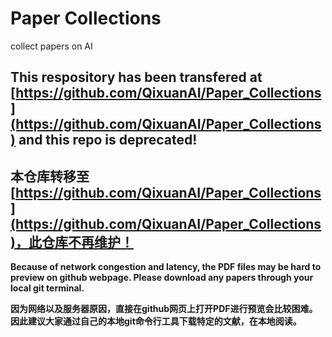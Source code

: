 # Paper Collections

collect papers on AI

## This respository has been transfered at [https://github.com/QixuanAI/Paper_Collections](https://github.com/QixuanAI/Paper_Collections) and this repo is deprecated!
## 本仓库转移至[https://github.com/QixuanAI/Paper_Collections](https://github.com/QixuanAI/Paper_Collections)，此仓库不再维护！

__Because of network congestion and latency, the PDF files may be hard to preview on github webpage. Please download any papers through your local git terminal.__

__因为网络以及服务器原因，直接在github网页上打开PDF进行预览会比较困难。因此建议大家通过自己的本地git命令行工具下载特定的文献，在本地阅读。__
